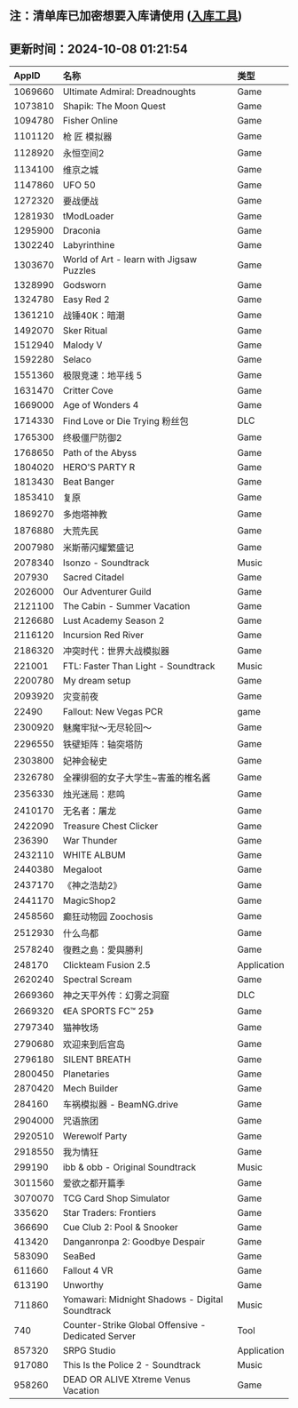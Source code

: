 ## 注：清单库已加密想要入库请使用 ([入库工具](https://github.com/BlankTMing/ManifestAutoUpdate/releases))

## 更新时间：2024-10-08 01:21:54
| AppID | 名称 | 类型  |
| :-------------------- | :----------------------------- | :----------- |
| 1069660 | Ultimate Admiral: Dreadnoughts| Game |
| 1073810 | Shapik: The Moon Quest| Game |
| 1094780 | Fisher Online| Game |
| 1101120 | 枪 匠 模拟器| Game |
| 1128920 | 永恒空间2| Game |
| 1134100 | 维京之城| Game |
| 1147860 | UFO 50| Game |
| 1272320 | 要战便战| Game |
| 1281930 | tModLoader| Game |
| 1295900 | Draconia| Game |
| 1302240 | Labyrinthine| Game |
| 1303670 | World of Art - learn with Jigsaw Puzzles| Game |
| 1328990 | Godsworn| Game |
| 1324780 | Easy Red 2| Game |
| 1361210 | 战锤40K：暗潮| Game |
| 1492070 | Sker Ritual| Game |
| 1512940 | Malody V| Game |
| 1592280 | Selaco| Game |
| 1551360 | 极限竞速：地平线 5| Game |
| 1631470 | Critter Cove| Game |
| 1669000 | Age of Wonders 4| Game |
| 1714330 | Find Love or Die Trying 粉丝包| DLC |
| 1765300 | 终极僵尸防御2| Game |
| 1768650 | Path of the Abyss| Game |
| 1804020 | HERO'S PARTY R| Game |
| 1813430 | Beat Banger| Game |
| 1853410 | 复原| Game |
| 1869270 | 多炮塔神教| Game |
| 1876880 | 大荒先民| Game |
| 2007980 | 米斯蒂闪耀繁盛记| Game |
| 2078340 | Isonzo - Soundtrack| Music |
| 207930 | Sacred Citadel| Game |
| 2026000 | Our Adventurer Guild| Game |
| 2121100 | The Cabin - Summer Vacation| Game |
| 2126680 | Lust Academy Season 2| Game |
| 2116120 | Incursion Red River| Game |
| 2186320 | 冲突时代：世界大战模拟器| Game |
| 221001 | FTL: Faster Than Light - Soundtrack| Music |
| 2200780 | My dream setup| Game |
| 2093920 | 灾变前夜| Game |
| 22490 | Fallout: New Vegas PCR| game |
| 2300920 | 魅魔牢狱～无尽轮回～| Game |
| 2296550 | 铁壁矩阵：轴突塔防| Game |
| 2303800 | 妃神会秘史| Game |
| 2326780 | 全裸徘徊的女子大学生~害羞的椎名酱| Game |
| 2356330 | 烛光迷局：悲鸣| Game |
| 2410170 | 无名者：屠龙| Game |
| 2422090 | Treasure Chest Clicker| Game |
| 236390 | War Thunder| Game |
| 2432110 | WHITE ALBUM| Game |
| 2440380 | Megaloot| Game |
| 2437170 | 《神之浩劫2》| Game |
| 2441170 | MagicShop2| Game |
| 2458560 | 癫狂动物园 Zoochosis| Game |
| 2512930 | 什么鸟都| Game |
| 2578240 | 復甦之島：愛與勝利| Game |
| 248170 | Clickteam Fusion 2.5| Application |
| 2620240 | Spectral Scream| Game |
| 2669360 | 神之天平外传：幻雾之洞窟| DLC |
| 2669320 | 《EA SPORTS FC™ 25》| Game |
| 2797340 | 猫神牧场| Game |
| 2790680 | 欢迎来到后宫岛| Game |
| 2796180 | SILENT BREATH| Game |
| 2800450 | Planetaries| Game |
| 2870420 | Mech Builder| Game |
| 284160 | 车祸模拟器 - BeamNG.drive| Game |
| 2904000 | 咒语旅团| Game |
| 2920510 | Werewolf Party| Game |
| 2918550 | 我为情狂| Game |
| 299190 | ibb & obb - Original Soundtrack| Music |
| 3011560 | 爱欲之都开篇季| Game |
| 3070070 | TCG Card Shop Simulator| Game |
| 335620 | Star Traders: Frontiers| Game |
| 366690 | Cue Club 2: Pool & Snooker| Game |
| 413420 | Danganronpa 2: Goodbye Despair| Game |
| 583090 | SeaBed| Game |
| 611660 | Fallout 4 VR| Game |
| 613190 | Unworthy| Game |
| 711860 | Yomawari: Midnight Shadows - Digital Soundtrack| Music |
| 740 | Counter-Strike Global Offensive - Dedicated Server| Tool |
| 857320 | SRPG Studio| Application |
| 917080 | This Is the Police 2 - Soundtrack| Music |
| 958260 | DEAD OR ALIVE Xtreme Venus Vacation| Game |
